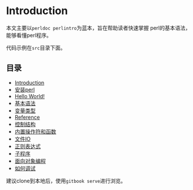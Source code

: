 # Introduction

本文主要以`perldoc perlintro`为蓝本，旨在帮助读者快速掌握
perl的基本语法，能够看懂perl程序。

代码示例在`src`目录下面。


## 目录

* [Introduction](README.md)
* [安装perl](install.md)
* [Hello World!](hello.md)
* [基本语法](syntax.md)
* [变量类型](variable.md)
* [Reference](ref.md)
* [控制结构](control_flow.md)
* [内置操作符和函数](builtin.md)
* [文件IO](fileio.md)
* [正则表达式](regex.md)
* [子程序](subroutine.md)
* [面向对象编程](oo.md)
* [如何调试](debug.md)

建议clone到本地后，使用`gitbook serve`进行浏览。
